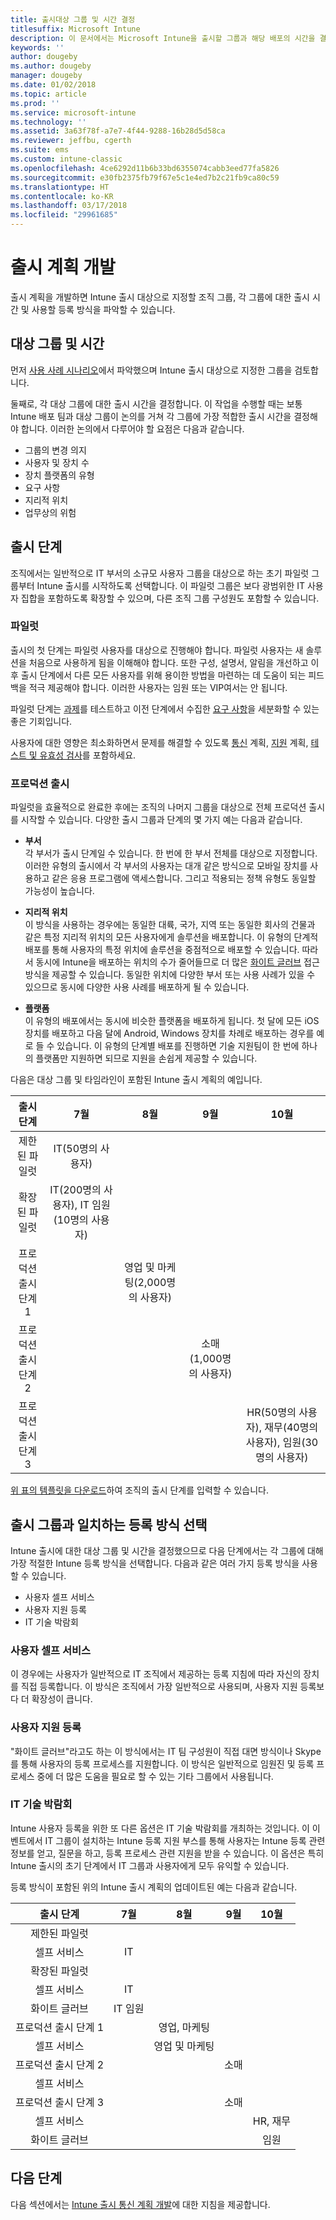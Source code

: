 ```yaml
---
title: 출시대상 그룹 및 시간 결정
titlesuffix: Microsoft Intune
description: 이 문서에서는 Microsoft Intune을 출시할 그룹과 해당 배포의 시간을 결정하는 데 도움이 되는 정보를 제공합니다.
keywords: ''
author: dougeby
ms.author: dougeby
manager: dougeby
ms.date: 01/02/2018
ms.topic: article
ms.prod: ''
ms.service: microsoft-intune
ms.technology: ''
ms.assetid: 3a63f78f-a7e7-4f44-9288-16b28d5d58ca
ms.reviewer: jeffbu, cgerth
ms.suite: ems
ms.custom: intune-classic
ms.openlocfilehash: 4ce6292d11b6b33bd6355074cabb3eed77fa5826
ms.sourcegitcommit: e30fb2375fb79f67e5c1e4ed7b2c21fb9ca80c59
ms.translationtype: HT
ms.contentlocale: ko-KR
ms.lasthandoff: 03/17/2018
ms.locfileid: "29961685"
---
```

# <a name="develop-a-rollout-plan"></a>출시 계획 개발

출시 계획을 개발하면 Intune 출시 대상으로 지정할 조직 그룹, 각 그룹에 대한 출시 시간 및 사용할 등록 방식을 파악할 수 있습니다.

## <a name="targeted-groups-and-timeframes"></a>대상 그룹 및 시간

먼저 [사용 사례 시나리오](planning-guide-scenarios.md)에서 파악했으며 Intune 출시 대상으로 지정한 그룹을 검토합니다.

둘째로, 각 대상 그룹에 대한 출시 시간을 결정합니다. 이 작업을 수행할 때는 보통 Intune 배포 팀과 대상 그룹이 논의를 거쳐 각 그룹에 가장 적합한 출시 시간을 결정해야 합니다. 이러한 논의에서 다루어야 할 요점은 다음과 같습니다.
* 그룹의 변경 의지
* 사용자 및 장치 수
* 장치 플랫폼의 유형
* 요구 사항
* 지리적 위치
* 업무상의 위험

## <a name="rollout-phases"></a>출시 단계
조직에서는 일반적으로 IT 부서의 소규모 사용자 그룹을 대상으로 하는 초기 파일럿 그룹부터 Intune 출시를 시작하도록 선택합니다. 이 파일럿 그룹은 보다 광범위한 IT 사용자 집합을 포함하도록 확장할 수 있으며, 다른 조직 그룹 구성원도 포함할 수 있습니다.

### <a name="pilot"></a>파일럿
출시의 첫 단계는 파일럿 사용자를 대상으로 진행해야 합니다. 파일럿 사용자는 새 솔루션을 처음으로 사용하게 됨을 이해해야 합니다. 또한 구성, 설명서, 알림을 개선하고 이후 출시 단계에서 다른 모든 사용자를 위해 용이한 방법을 마련하는 데 도움이 되는 피드백을 적극 제공해야 합니다. 이러한 사용자는 임원 또는 VIP여서는 안 됩니다.

파일럿 단계는 [과제](planning-guide-deployment-goals.md)를 테스트하고 이전 단계에서 수집한 [요구 사항](planning-guide-requirements.md)을 세분화할 수 있는 좋은 기회입니다.

사용자에 대한 영향은 최소화하면서 문제를 해결할 수 있도록 [통신](planning-guide-communication-plan.md) 계획, [지원](planning-guide-support-plan.md) 계획, [테스트 및 유효성 검사](planning-guide-test-validation.md)를 포함하세요.

### <a name="production-rollout"></a>프로덕션 출시
파일럿을 효율적으로 완료한 후에는 조직의 나머지 그룹을 대상으로 전체 프로덕션 출시를 시작할 수 있습니다. 다양한 출시 그룹과 단계의 몇 가지 예는 다음과 같습니다.

-   **부서** <br/>각 부서가 출시 단계일 수 있습니다. 한 번에 한 부서 전체를 대상으로 지정합니다. 이러한 유형의 출시에서 각 부서의 사용자는 대개 같은 방식으로 모바일 장치를 사용하고 같은 응용 프로그램에 액세스합니다. 그리고 적용되는 정책 유형도 동일할 가능성이 높습니다.

-   **지리적 위치** <br/>이 방식을 사용하는 경우에는 동일한 대륙, 국가, 지역 또는 동일한 회사의 건물과 같은 특정 지리적 위치의 모든 사용자에게 솔루션을 배포합니다. 이 유형의 단계적 배포를 통해 사용자의 특정 위치에 솔루션을 중점적으로 배포할 수 있습니다. 따라서 동시에 Intune을 배포하는 위치의 수가 줄어들므로 더 많은 [화이트 글러브](#user-assisted-enrollment) 접근 방식을 제공할 수 있습니다. 동일한 위치에 다양한 부서 또는 사용 사례가 있을 수 있으므로 동시에 다양한 사용 사례를 배포하게 될 수 있습니다.

-   **플랫폼** <br/>이 유형의 배포에서는 동시에 비슷한 플랫폼을 배포하게 됩니다. 첫 달에 모든 iOS 장치를 배포하고 다음 달에 Android, Windows 장치를 차례로 배포하는 경우를 예로 들 수 있습니다. 이 유형의 단계별 배포를 진행하면 기술 지원팀이 한 번에 하나의 플랫폼만 지원하면 되므로 지원을 손쉽게 제공할 수 있습니다.

다음은 대상 그룹 및 타임라인이 포함된 Intune 출시 계획의 예입니다.

| **출시 단계** | **7월** | **8월** | **9월** | **10월** |
|:---:|:---:|:---:|:---:|:---:|
| 제한된 파일럿 | IT(50명의 사용자) |  |  |  |                                                         
| 확장된 파일럿 | IT(200명의 사용자), IT 임원(10명의 사용자) |  |  |  |                                                         
| 프로덕션 출시 단계 1 |  | 영업 및 마케팅(2,000명의 사용자) |  |  |
| 프로덕션 출시 단계 2 |  |  | 소매(1,000명의 사용자) |  |
| 프로덕션 출시 단계 3 |  |  |  | HR(50명의 사용자), 재무(40명의 사용자), 임원(30명의 사용자) |

[위 표의 템플릿을 다운로드](https://gallery.technet.microsoft.com/Intune-deployment-planning-fae156c2?redir=0)하여 조직의 출시 단계를 입력할 수 있습니다.
## <a name="match-rollout-groups-to-enrollment-approaches"></a>출시 그룹과 일치하는 등록 방식 선택

Intune 출시에 대한 대상 그룹 및 시간을 결정했으므로 다음 단계에서는 각 그룹에 대해 가장 적절한 Intune 등록 방식을 선택합니다. 다음과 같은 여러 가지 등록 방식을 사용할 수 있습니다.
* 사용자 셀프 서비스
* 사용자 지원 등록
* IT 기술 박람회

### <a name="user-self-service"></a>사용자 셀프 서비스

이 경우에는 사용자가 일반적으로 IT 조직에서 제공하는 등록 지침에 따라 자신의 장치를 직접 등록합니다. 이 방식은 조직에서 가장 일반적으로 사용되며, 사용자 지원 등록보다 더 확장성이 큽니다.

### <a name="user-assisted-enrollment"></a>사용자 지원 등록

"화이트 글러브"라고도 하는 이 방식에서는 IT 팀 구성원이 직접 대면 방식이나 Skype를 통해 사용자의 등록 프로세스를 지원합니다. 이 방식은 일반적으로 임원진 및 등록 프로세스 중에 더 많은 도움을 필요로 할 수 있는 기타 그룹에서 사용됩니다.

### <a name="it-tech-fair"></a>IT 기술 박람회

Intune 사용자 등록을 위한 또 다른 옵션은 IT 기술 박람회를 개최하는 것입니다. 이 이벤트에서 IT 그룹이 설치하는 Intune 등록 지원 부스를 통해 사용자는 Intune 등록 관련 정보를 얻고, 질문을 하고, 등록 프로세스 관련 지원을 받을 수 있습니다. 이 옵션은 특히 Intune 출시의 초기 단계에서 IT 그룹과 사용자에게 모두 유익할 수 있습니다.

등록 방식이 포함된 위의 Intune 출시 계획의 업데이트된 예는 다음과 같습니다.

| **출시 단계** | **7월** | **8월** | **9월** | **10월** |
|:---:|:---:|:---:|:---:|:---:|
| 제한된 파일럿 |  |  |  |  |                                                         
| 셀프 서비스 | IT |  |  |  |
| 확장된 파일럿 |  |  |  |  |                                                         
| 셀프 서비스 | IT |  |  |  |
| 화이트 글러브 | IT 임원 |  |  |  |
| 프로덕션 출시 단계 1 |  | 영업, 마케팅 |  |  |
| 셀프 서비스 |  | 영업 및 마케팅 |  |  |
| 프로덕션 출시 단계 2 |  |  | 소매 |  |
| 셀프 서비스 |  |  |  |  |
| 프로덕션 출시 단계 3 |  |  | 소매 |  |
| 셀프 서비스 |  |  |  | HR, 재무 |
| 화이트 글러브 |  |  |  | 임원 |

## <a name="next-steps"></a>다음 단계

다음 섹션에서는 [Intune 출시 통신 계획 개발](planning-guide-communication-plan.md)에 대한 지침을 제공합니다.
